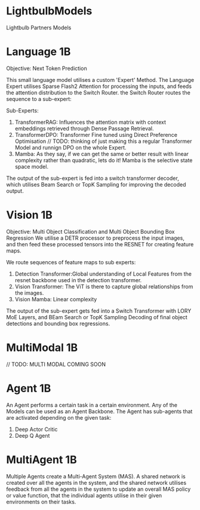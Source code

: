 # LightbulbModels
Lightbulb Partners Models

# Language 1B
Objective: Next Token Prediction

This small language model utilises a custom 'Expert' Method. The Language Expert utilises Sparse Flash2 Attention for processing the inputs, and feeds the attention distribution to the Switch Router. the Switch Router routes the sequence to a sub-expert:

Sub-Experts:
1) TransformerRAG: Influences the attention matrix with context embeddings retrieved through Dense Passage Retrieval.
2) TransformerDPO: Transformer Fine tuned using Direct Preference Optimisation // TODO: thinking of just making this a regular Transformer Model and runnign DPO on the whole Expert.
3) Mamba: As they say, if we can get the same or better result with linear complexity rather than quadratic, lets do it! Mamba is the selective state space model.

The output of the sub-expert is fed into a switch transformer decoder, which utilises Beam Search or TopK Sampling for improving the decoded output.

# Vision 1B
Objective: Multi Object Classification and Multi Object Bounding Box Regression
We utilise a DETR processor to preprocess the input images, and then feed these processed tensors into the RESNET for creating feature maps.

We route sequences of feature maps to sub experts:
1) Detection Transformer:Global understanding of Local Features from the resnet backbone used in the detection transformer.
2) Vision Transformer: The ViT is there to capture global relationships from the images.
3) Vision Mamba: Linear complexity

The output of the sub-expert gets fed into a Switch Transformer with LORY MoE Layers, and BEam Search or TopK Sampling Decoding of final object detections and bounding box regressions.

# MultiModal 1B
// TODO: MULTI MODAL COMING SOON

# Agent 1B
An Agent performs a certain task in a certain environment. Any of the Models can be used as an Agent Backbone. The Agent has sub-agents that are activated depending on the given task:
1) Deep Actor Critic
2) Deep Q Agent

# MultiAgent 1B

Multiple Agents create a Multi-Agent System (MAS). A shared network is created over all the agents in the system, and the shared network utilises feedback from all the agents in the system to update an overall MAS policy or value function, that the individual agents utilise in their given environments on their tasks. 
